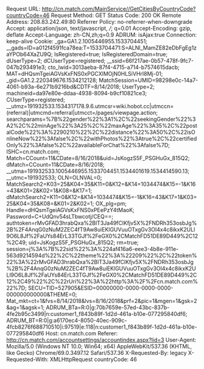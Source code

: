 Request URL: http://cn.match.com/MainService//GetCitiesByCountryCode?countryCode=46
Request Method: GET
Status Code: 200 OK
Remote Address: 208.83.242.49:80
Referrer Policy: no-referrer-when-downgrade
Accept: application/json, text/javascript, */*; q=0.01
Accept-Encoding: gzip, deflate
Accept-Language: zh-CN,zh;q=0.9
ADRUM: isAjax:true
Connection: keep-alive
Cookie: _ga=GA1.2.1005446955.1533704451; __gads=ID=a012f4591fca78ea:T=1533704471:S=ALNI_MamZE82eDbFgEg1zaYPOb64XaZU9Q; IsRegistered=true; IsRegisteredDomain=true; dUserType=2; dCUserType=registered; __ssid=66f217ae-0b57-478f-9fc7-047b293491e3; cto_lwid=3013aeba-87f4-4715-a714-b7574615dacb; MAT=dHQsmTgeiAGVsKxFNS0xPGCXlMOjN0HLSiVHrI8Mj-01; _gid=GA1.2.220349676.1534212128; MatchSession=UMID=98298e0c-14a7-4061-b93a-6e271b9216bd&CDTF=8/14/2018; UserType=2; machineid=da97e80e-ddaa-4938-8094-b9cf10821ce3; CUserType=registered; __utmz=191932533.1534317178.9.6.utmcsr=wiki.hobot.cc|utmccn=(referral)|utmcmd=referral|utmcct=/pages/viewpage.action; searchparams=%7B%22gender%22%3A1%2C%22seekingGender%22%3A2%2C%22minAge%22%3A25%2C%22maxAge%22%3A35%2C%22postalCode%22%3A%2290210%22%2C%22distance%22%3A50%2C%22isOnlineNow%22%3Afalse%2C%22withPhotos%22%3Atrue%2C%22certifiedOnly%22%3Afalse%2C%22availableForChat%22%3Afalse%7D; ISHC=cn.match.com; Match=CCount=11&CDate=8/16/2018&uid=JsKogzS5F_PSGHuGx_815Q2; dMatch=CCount=11&CDate=8/16/2018; __utma=191932533.1005446955.1533704451.1534401619.1534414590.13; __utmc=191932533; OLN=OLNVAL=0; MatchSearch2=K03=25&K04=35&K11=0&K12=&K14=1034474&K15=-1&K16=43&K01=2&K02=1&K08=&K17=1; dMatchSearch2=K11=0&K12=&K14=1034474&K15=-1&K16=43&K17=1&K03=25&K04=35&K08=&K01=2&K02=1; OX_plg=pm; Handle=dHQsmTgeiAGVsKxFNS0xPEePzY4tMaoK; Password=C+UdQnv54sLTbwcotj/CEQ==; authtoken=rMvGFAD3hrabQxa%2BlT3Ja49fClKfjv5X%2FNDRh353osbJg%2B%2F4AnqG0zNuM2ZEC4fT9Aw8uiEKlGUVuuOTxgGv3OI4x4c8ikxK2ULl9O6L8Jf%2FaUYs84ErL33TGJf%2FeGX0%2CMatchFD51DE89D449%2C12%2C49; uid=JsKogzS5F_PSGHuGx_815Q2; rm=true; session=j%3A%7B%22sid%22%3A%224af416a6-eee3-4b8e-911e-563d9214594d%22%2C%22theme%22%3A%22209%22%2C%22token%22%3A%22rMvGFAD3hrabQxa%2BlT3Ja49fClKfjv5X%2FNDRh353osbJg%2B%2F4AnqG0zNuM2ZEC4fT9Aw8uiEKlGUVuuOTxgGv3OI4x4c8ikxK2ULl9O6L8Jf%2FaUYs84ErL33TGJf%2FeGX0%2CMatchFD51DE89D449%2C12%2C49%22%2C%22rUri%22%3A%22http%3A%2F%2Fcn.match.com%22%7D; SECU=TID=527905&ESID=00000000-0000-0000-0000-000000000000&THEME=0; Mat_mkt=ct=1&fvs=8/14/2018&lvs=8/16/2018&prf=2&pic=1&mgen=1&gsk=2&ag=1&agsk=1; ADRUM_BTa=R:0|g:70b7659e-57ed-43bc-837b-4fe2b95c3499|n:customer1_f843b89f-1d2d-461a-b10e-077295840df6; ADRUM_BT=R:0|g:a6170ec4-8050-40ec-909c-4fcb8276f688710510|i:97519|e:118|n:customer1_f843b89f-1d2d-461a-b10e-077295840df6
Host: cn.match.com
Referer: http://cn.match.com/accountsettings/accountindex.aspx?lid=3
User-Agent: Mozilla/5.0 (Windows NT 10.0; Win64; x64) AppleWebKit/537.36 (KHTML, like Gecko) Chrome/69.0.3497.12 Safari/537.36
X-Requested-By: legacy
X-Requested-With: XMLHttpRequest
countryCode: 46
